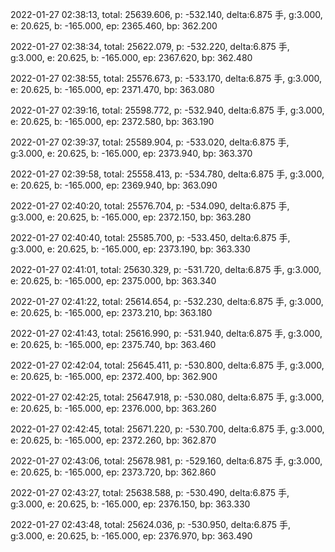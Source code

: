 2022-01-27 02:38:13, total: 25639.606, p: -532.140, delta:6.875 手, g:3.000, e: 20.625, b: -165.000, ep: 2365.460, bp: 362.200

2022-01-27 02:38:34, total: 25622.079, p: -532.220, delta:6.875 手, g:3.000, e: 20.625, b: -165.000, ep: 2367.620, bp: 362.480

2022-01-27 02:38:55, total: 25576.673, p: -533.170, delta:6.875 手, g:3.000, e: 20.625, b: -165.000, ep: 2371.470, bp: 363.080

2022-01-27 02:39:16, total: 25598.772, p: -532.940, delta:6.875 手, g:3.000, e: 20.625, b: -165.000, ep: 2372.580, bp: 363.190

2022-01-27 02:39:37, total: 25589.904, p: -533.020, delta:6.875 手, g:3.000, e: 20.625, b: -165.000, ep: 2373.940, bp: 363.370

2022-01-27 02:39:58, total: 25558.413, p: -534.780, delta:6.875 手, g:3.000, e: 20.625, b: -165.000, ep: 2369.940, bp: 363.090

2022-01-27 02:40:20, total: 25576.704, p: -534.090, delta:6.875 手, g:3.000, e: 20.625, b: -165.000, ep: 2372.150, bp: 363.280

2022-01-27 02:40:40, total: 25585.700, p: -533.450, delta:6.875 手, g:3.000, e: 20.625, b: -165.000, ep: 2373.190, bp: 363.330

2022-01-27 02:41:01, total: 25630.329, p: -531.720, delta:6.875 手, g:3.000, e: 20.625, b: -165.000, ep: 2375.000, bp: 363.340

2022-01-27 02:41:22, total: 25614.654, p: -532.230, delta:6.875 手, g:3.000, e: 20.625, b: -165.000, ep: 2373.210, bp: 363.180

2022-01-27 02:41:43, total: 25616.990, p: -531.940, delta:6.875 手, g:3.000, e: 20.625, b: -165.000, ep: 2375.740, bp: 363.460

2022-01-27 02:42:04, total: 25645.411, p: -530.800, delta:6.875 手, g:3.000, e: 20.625, b: -165.000, ep: 2372.400, bp: 362.900

2022-01-27 02:42:25, total: 25647.918, p: -530.080, delta:6.875 手, g:3.000, e: 20.625, b: -165.000, ep: 2376.000, bp: 363.260

2022-01-27 02:42:45, total: 25671.220, p: -530.700, delta:6.875 手, g:3.000, e: 20.625, b: -165.000, ep: 2372.260, bp: 362.870

2022-01-27 02:43:06, total: 25678.981, p: -529.160, delta:6.875 手, g:3.000, e: 20.625, b: -165.000, ep: 2373.720, bp: 362.860

2022-01-27 02:43:27, total: 25638.588, p: -530.490, delta:6.875 手, g:3.000, e: 20.625, b: -165.000, ep: 2376.150, bp: 363.330

2022-01-27 02:43:48, total: 25624.036, p: -530.950, delta:6.875 手, g:3.000, e: 20.625, b: -165.000, ep: 2376.970, bp: 363.490